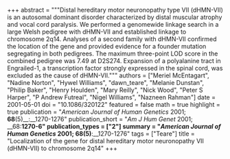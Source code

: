 +++
abstract = """Distal hereditary motor neuronopathy type VII (dHMN-VII) is an autosomal dominant disorder characterized by distal muscular atrophy and vocal cord paralysis. We performed a genomewide linkage search in a large Welsh pedigree with dHMN-VII and established linkage to chromosome 2q14. Analyses of a second family with dHMN-VII confirmed the location of the gene and provided evidence for a founder mutation segregating in both pedigrees. The maximum three-point LOD score in the combined pedigree was 7.49 at D2S274. Expansion of a polyalanine tract in Engrailed-1, a transcription factor strongly expressed in the spinal cord, was excluded as the cause of dHMN-VII."""
authors = ["Meriel McEntagart", "Nadine Norton", "Hywel Williams", "dawn_teare", "Melanie Dunstan", "Philip Baker", "Henry Houlden", "Mary Reilly", "Nick Wood", "Peter S Harper", "P Andrew Futreal", "Nigel Williams", "Nazneen Rahman"]
date = 2001-05-01
doi = "10.1086/320122"
featured = false
math = true
highlight = true
publication = "*American Journal of Human Genetics* 2001; __68__(5)__:__1270-1276"
publication_short = "*Am J Hum Genet* 2001; __68:__1270-6"
publication_types = ["2"]
summary = "*American Journal of Human Genetics* 2001; __68__(5)__:__1270-1276"
tags = ["Teare"]
title = "Localization of the gene for distal hereditary motor neuronopathy VII (dHMN-VII) to chromosome 2q14"
+++
